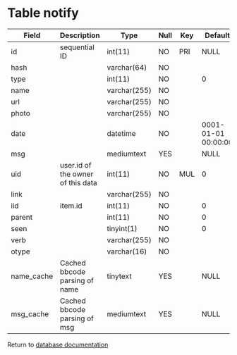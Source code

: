 Table notify
============

| Field      | Description                       | Type         | Null | Key | Default             | Extra           |
| ---------- | --------------------------------- | ------------ | ---- | --- | ------------------- | --------------- |
| id         | sequential ID                     | int(11)      | NO   | PRI | NULL                | auto_increment  |
| hash       |                                   | varchar(64)  | NO   |     |                     |                 |
| type       |                                   | int(11)      | NO   |     | 0                   |                 |
| name       |                                   | varchar(255) | NO   |     |                     |                 |
| url        |                                   | varchar(255) | NO   |     |                     |                 |
| photo      |                                   | varchar(255) | NO   |     |                     |                 |
| date       |                                   | datetime     | NO   |     | 0001-01-01 00:00:00 |                 |
| msg        |                                   | mediumtext   | YES  |     | NULL                |                 |
| uid        | user.id of the owner of this data | int(11)      | NO   | MUL | 0                   |                 |
| link       |                                   | varchar(255) | NO   |     |                     |                 |
| iid        | item.id                           | int(11)      | NO   |     | 0                   |                 |
| parent     |                                   | int(11)      | NO   |     | 0                   |                 |
| seen       |                                   | tinyint(1)   | NO   |     | 0                   |                 |
| verb       |                                   | varchar(255) | NO   |     |                     |                 |
| otype      |                                   | varchar(16)  | NO   |     |                     |                 |
| name_cache | Cached bbcode parsing of name     | tinytext     | YES  |     | NULL                |                 |
| msg_cache  | Cached bbcode parsing of msg      | mediumtext   | YES  |     | NULL                |                 |

Return to [database documentation](help/database)
